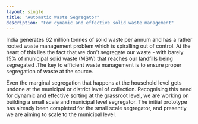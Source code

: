 ```yaml
---
layout: single
title: "Automatic Waste Segregator"
description: "For dynamic and effective solid waste management"
---
```

India generates 62 million tonnes of solid waste per annum and has a rather rooted waste management problem which is spiralling out of control. At the heart of this lies the fact that we don’t segregate our waste - with barely 15% of municipal solid waste (MSW) that reaches our landfills being segregated .The key to efficient waste management is to ensure proper segregation of waste at the source.

Even the marginal segregation that happens at the household level gets undone at the municipal or district level of collection. Recognising this need for dynamic and effective sorting at the grassroot level, we are working on building a small scale and municipal level segregator. The initial prototype has already been completed for the small scale segregator, and presently we are aiming to scale to the municipal level.

